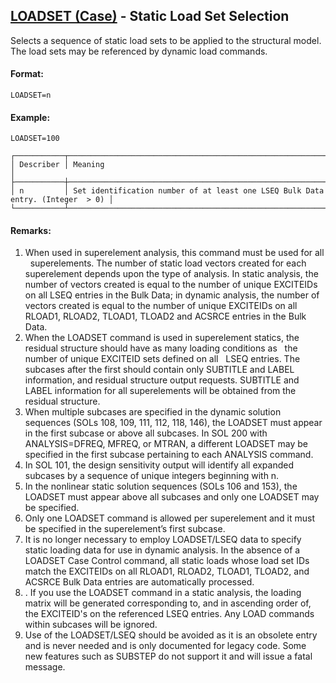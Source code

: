 ## [LOADSET (Case)](https://nexus.hexagon.com/documentationcenter/bundle/MSC_Nastran_2022.4/page/Nastran_Combined_Book/qrg/casecontrol4a/TOC.LOADSET.Case.xhtml) - Static Load Set Selection

Selects a sequence of static load sets to be applied to the structural model. The load sets may be referenced by dynamic load commands.

#### Format:

```nastran
LOADSET=n
```

#### Example:

```nastran
LOADSET=100
```

```text
┌───────────┬────────────────────────────────────────────────────────────────────────────────┐
│ Describer │ Meaning                                                                        │
├───────────┼────────────────────────────────────────────────────────────────────────────────┤
│ n         │ Set identification number of at least one LSEQ Bulk Data entry. (Integer  > 0) │
└───────────┴────────────────────────────────────────────────────────────────────────────────┘
```

#### Remarks:

1. When used in superelement analysis, this command must be used for all   superelements. The number of static load vectors created for each superelement depends upon the type of analysis. In static analysis, the number of vectors created is equal to the number of unique EXCITEIDs on all LSEQ entries in the Bulk Data; in dynamic analysis, the number of vectors created is equal to the number of unique EXCITEIDs on all RLOAD1, RLOAD2, TLOAD1, TLOAD2 and ACSRCE entries in the Bulk Data.
2. When the LOADSET command is used in superelement statics, the residual structure should have as many loading conditions as   the number of unique EXCITEID sets defined on all   LSEQ entries. The subcases after the first should contain only SUBTITLE and LABEL information, and residual structure output requests. SUBTITLE and LABEL information for all superelements will be obtained from the residual structure.
3. When multiple subcases are specified in the dynamic solution sequences (SOLs 108, 109, 111, 112, 118, 146), the LOADSET must appear in the first subcase or above all subcases. In SOL 200 with ANALYSIS=DFREQ, MFREQ, or MTRAN, a different LOADSET may be specified in the first subcase pertaining to each ANALYSIS command.
4. In SOL 101, the design sensitivity output will identify all expanded subcases by a sequence of unique integers beginning with n.
5. In the nonlinear static solution sequences (SOLs 106 and 153), the LOADSET must appear above all subcases and only one LOADSET may be specified.
6. Only one LOADSET command is allowed per superelement and it must be specified in the superelement’s first subcase.
7. It is no longer necessary to employ LOADSET/LSEQ data to specify static loading data for use in dynamic analysis. In the absence of a LOADSET Case Control command, all static loads whose load set IDs match the EXCITEIDs on all RLOAD1, RLOAD2, TLOAD1, TLOAD2, and ACSRCE Bulk Data entries are automatically processed.
8. . If you use the LOADSET command in a static analysis, the loading matrix will be generated corresponding to, and in ascending order of, the EXCITEID's on the referenced LSEQ entries. Any LOAD commands within subcases will be ignored.
9. Use of the LOADSET/LSEQ should be avoided as it is an obsolete entry and is never needed and is only documented for legacy code. Some new features such as SUBSTEP do not support it and will issue a fatal message.
